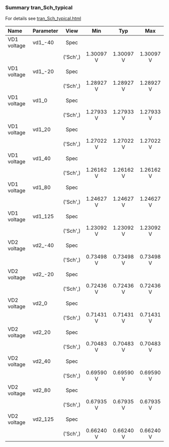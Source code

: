 ### Summary tran_Sch_typical

For details see <a href='tran_Sch_typical.html'>tran_Sch_typical.html</a>

|**Name**|**Parameter**|**View**|**Min** | **Typ** | **Max**|
|:---|:---|:---:|:---:|:---:|:---:|
|VD1 voltage|vd1\_-40 | Spec |  |  |  |
| | | ('Sch',)|1.30097 V | 1.30097 V | 1.30097 V |
|VD1 voltage|vd1\_-20 | Spec |  |  |  |
| | | ('Sch',)|1.28927 V | 1.28927 V | 1.28927 V |
|VD1 voltage|vd1\_0 | Spec |  |  |  |
| | | ('Sch',)|1.27933 V | 1.27933 V | 1.27933 V |
|VD1 voltage|vd1\_20 | Spec |  |  |  |
| | | ('Sch',)|1.27022 V | 1.27022 V | 1.27022 V |
|VD1 voltage|vd1\_40 | Spec |  |  |  |
| | | ('Sch',)|1.26162 V | 1.26162 V | 1.26162 V |
|VD1 voltage|vd1\_80 | Spec |  |  |  |
| | | ('Sch',)|1.24627 V | 1.24627 V | 1.24627 V |
|VD1 voltage|vd1\_125 | Spec |  |  |  |
| | | ('Sch',)|1.23092 V | 1.23092 V | 1.23092 V |
|VD2 voltage|vd2\_-40 | Spec |  |  |  |
| | | ('Sch',)|0.73498 V | 0.73498 V | 0.73498 V |
|VD2 voltage|vd2\_-20 | Spec |  |  |  |
| | | ('Sch',)|0.72436 V | 0.72436 V | 0.72436 V |
|VD2 voltage|vd2\_0 | Spec |  |  |  |
| | | ('Sch',)|0.71431 V | 0.71431 V | 0.71431 V |
|VD2 voltage|vd2\_20 | Spec |  |  |  |
| | | ('Sch',)|0.70483 V | 0.70483 V | 0.70483 V |
|VD2 voltage|vd2\_40 | Spec |  |  |  |
| | | ('Sch',)|0.69590 V | 0.69590 V | 0.69590 V |
|VD2 voltage|vd2\_80 | Spec |  |  |  |
| | | ('Sch',)|0.67935 V | 0.67935 V | 0.67935 V |
|VD2 voltage|vd2\_125 | Spec |  |  |  |
| | | ('Sch',)|0.66240 V | 0.66240 V | 0.66240 V |

